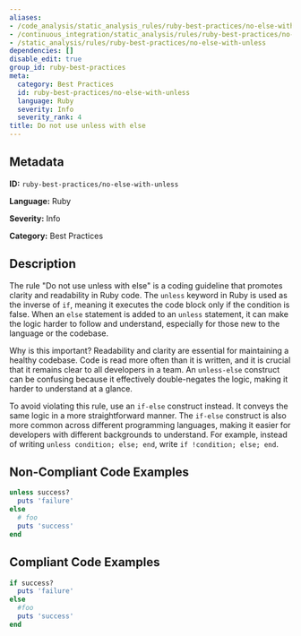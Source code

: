 ```yaml
---
aliases:
- /code_analysis/static_analysis_rules/ruby-best-practices/no-else-with-unless
- /continuous_integration/static_analysis/rules/ruby-best-practices/no-else-with-unless
- /static_analysis/rules/ruby-best-practices/no-else-with-unless
dependencies: []
disable_edit: true
group_id: ruby-best-practices
meta:
  category: Best Practices
  id: ruby-best-practices/no-else-with-unless
  language: Ruby
  severity: Info
  severity_rank: 4
title: Do not use unless with else
---
```

<!--  SOURCED FROM https://github.com/DataDog/datadog-static-analyzer-rule-docs -->


## Metadata
**ID:** `ruby-best-practices/no-else-with-unless`

**Language:** Ruby

**Severity:** Info

**Category:** Best Practices

## Description
The rule "Do not use unless with else" is a coding guideline that promotes clarity and readability in Ruby code. The `unless` keyword in Ruby is used as the inverse of `if`, meaning it executes the code block only if the condition is false. When an `else` statement is added to an `unless` statement, it can make the logic harder to follow and understand, especially for those new to the language or the codebase.

Why is this important? Readability and clarity are essential for maintaining a healthy codebase. Code is read more often than it is written, and it is crucial that it remains clear to all developers in a team. An `unless-else` construct can be confusing because it effectively double-negates the logic, making it harder to understand at a glance. 

To avoid violating this rule, use an `if-else` construct instead. It conveys the same logic in a more straightforward manner. The `if-else` construct is also more common across different programming languages, making it easier for developers with different backgrounds to understand. For example, instead of writing `unless condition; else; end`, write `if !condition; else; end`.

## Non-Compliant Code Examples
```ruby
unless success?
  puts 'failure'
else
  # foo
  puts 'success'
end

```

## Compliant Code Examples
```ruby
if success?
  puts 'failure'
else
  #foo
  puts 'success'
end
```
